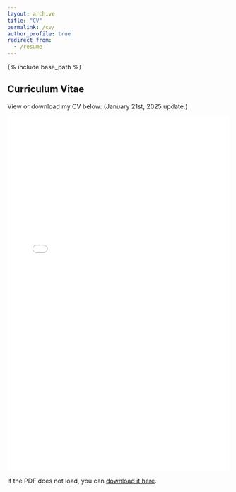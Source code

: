 ```yaml
---
layout: archive
title: "CV"
permalink: /cv/
author_profile: true
redirect_from:
  - /resume
---
```


{% include base_path %}

<h2>Curriculum Vitae</h2>

<p>View or download my CV below: (January 21st, 2025 update.)</p>

<!-- Embed the PDF -->
<embed src="/files/resume.pdf" type="application/pdf" width="100%" height="800px">
<p>If the PDF does not load, you can <a href="/files/resume.pdf" target="_blank">download it here</a>.</p>